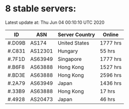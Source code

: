 # 8 stable servers:

Latest update at: Thu Jun 04 00:10:10 UTC 2020

| ID | ASN | Server Country | Online |
| -- | --- | -------------- | ------ |
| #.D09B | AS174 | United States | 1777 hrs |
| #.C831 | AS12301 | Hungary | 55 hrs |
| #.7F1D | AS63949 | Singapore | 1777 hrs |
| #.B6F8 | AS63888 | Hong Kong | 1527 hrs |
| #.BD3E | AS63888 | Hong Kong | 2596 hrs |
| #.2A79 | AS63949 | Japan | 1436 hrs |
| #.33B9 | AS63888 | Hong Kong | 17 hrs |
| #.4928 | AS20473 | Japan | 46 hrs |

